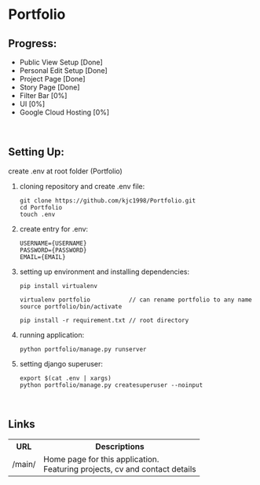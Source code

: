 # Portfolio

## Progress:

- Public View Setup [Done]
- Personal Edit Setup [Done]
- Project Page [Done]
- Story Page [Done]
- Filter Bar [0%]
- UI [0%]
- Google Cloud Hosting [0%]

<br>

## Setting Up:

create .env at root folder (Portfolio)

1. cloning repository and create .env file:

   ```shell
   git clone https://github.com/kjc1998/Portfolio.git
   cd Portfolio
   touch .env
   ```

2. create entry for .env:

   ```shell
   USERNAME={USERNAME}
   PASSWORD={PASSWORD}
   EMAIL={EMAIL}
   ```

3. setting up environment and installing dependencies:

   ```shell
   pip install virtualenv

   virtualenv portfolio           // can rename portfolio to any name
   source portfolio/bin/activate

   pip install -r requirement.txt // root directory
   ```

4. running application:

   ```shell
   python portfolio/manage.py runserver
   ```

5. setting django superuser:

   ```shell
   export $(cat .env | xargs)
   python portfolio/manage.py createsuperuser --noinput
   ```

<br>

## Links

<table>
   <tr>
      <th><b>URL</b></th>
      <th><b>Descriptions</b></th>
  </tr>
  <tr>
      <td>/main/</td>
      <td>
         Home page for this application.<br>
         Featuring projects, cv and contact details
      </td>
  </tr>
</table>
